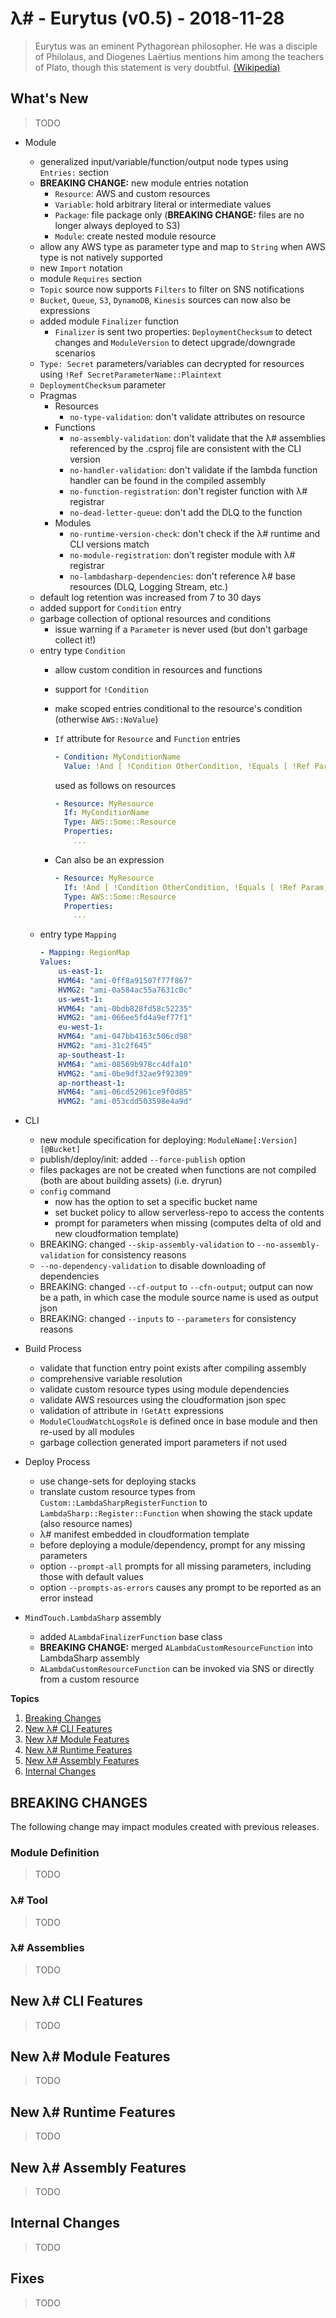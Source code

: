 # λ# - Eurytus (v0.5) - 2018-11-28

> Eurytus was an eminent Pythagorean philosopher. He was a disciple of Philolaus, and Diogenes Laërtius mentions him among the teachers of Plato, though this statement is very doubtful. [(Wikipedia)](https://en.wikipedia.org/wiki/Eurytus_(Pythagorean))

## What's New

> TODO

* Module
    * generalized input/variable/function/output node types using `Entries:` section
    * **BREAKING CHANGE:** new module entries notation
        * `Resource`: AWS and custom resources
        * `Variable`: hold arbitrary literal or intermediate values
        * `Package`: file package only (**BREAKING CHANGE:** files are no longer always deployed to S3)
        * `Module`: create nested module resource
    * allow any AWS type as parameter type and map to `String` when AWS type is not natively supported
    * new `Import` notation
    * module `Requires` section
    * `Topic` source now supports `Filters` to filter on SNS notifications
    * `Bucket`, `Queue`, `S3`, `DynamoDB`, `Kinesis` sources can now also be expressions
    * added module `Finalizer` function
        * `Finalizer` is sent two properties: `DeploymentChecksum` to detect changes and `ModuleVersion` to detect upgrade/downgrade scenarios
    * `Type: Secret` parameters/variables can decrypted for resources using `!Ref SecretParameterName::Plaintext`
    * `DeploymentChecksum` parameter
    * Pragmas
        * Resources
            * `no-type-validation`: don't validate attributes on resource
        * Functions
            * `no-assembly-validation`: don't validate that the λ# assemblies referenced by the .csproj file are consistent with the CLI version
            * `no-handler-validation`: don't validate if the lambda function handler can be found in the compiled assembly
            * `no-function-registration`: don't register function with λ# registrar
            * `no-dead-letter-queue`: don't add the DLQ to the function
        * Modules
            * `no-runtime-version-check`: don't check if the λ# runtime and CLI versions match
            * `no-module-registration`: don't register module with λ# registrar
            * `no-lambdasharp-dependencies`: don't reference λ# base resources (DLQ, Logging Stream, etc.)
    * default log retention was increased from 7 to 30 days
    * added support for `Condition` entry
    * garbage collection of optional resources and conditions
        * issue warning if a `Parameter` is never used (but don't garbage collect it!)
    * entry type `Condition`
        * allow custom condition in resources and functions
        * support for `!Condition`
        * make scoped entries conditional to the resource's condition (otherwise `AWS::NoValue`)
        * `If` attribute for `Resource` and `Function` entries
            ```yaml
            - Condition: MyConditionName
              Value: !And [ !Condition OtherCondition, !Equals [ !Ref Param, "value" ] ]
            ```

            used as follows on resources
            ```yaml
            - Resource: MyResource
              If: MyConditionName
              Type: AWS::Some::Resource
              Properties:
                ...
            ```
        * Can also be an expression
            ```yaml
            - Resource: MyResource
              If: !And [ !Condition OtherCondition, !Equals [ !Ref Param, "value" ] ]
              Type: AWS::Some::Resource
              Properties:
                ...
            ```
    * entry type `Mapping`
        ```yaml
        - Mapping: RegionMap
        Values:
            us-east-1:
            HVM64: "ami-0ff8a91507f77f867"
            HVMG2: "ami-0a584ac55a7631c0c"
            us-west-1:
            HVM64: "ami-0bdb828fd58c52235"
            HVMG2: "ami-066ee5fd4a9ef77f1"
            eu-west-1:
            HVM64: "ami-047bb4163c506cd98"
            HVMG2: "ami-31c2f645"
            ap-southeast-1:
            HVM64: "ami-08569b978cc4dfa10"
            HVMG2: "ami-0be9df32ae9f92309"
            ap-northeast-1:
            HVM64: "ami-06cd52961ce9f0d85"
            HVMG2: "ami-053cdd503598e4a9d"
        ```


* CLI
    * new module specification for deploying: `ModuleName[:Version][@Bucket]`
    * publish/deploy/init: added `--force-publish` option
    * files packages are not be created when functions are not compiled (both are about building assets) (i.e. dryrun)
    * `config` command
        * now has the option to set a specific bucket name
        * set bucket policy to allow serverless-repo to access the contents
        * prompt for parameters when missing (computes delta of old and new cloudformation template)
    * BREAKING: changed `--skip-assembly-validation` to `--no-assembly-validation` for consistency reasons
    * `--no-dependency-validation` to disable downloading of dependencies
    * BREAKING: changed `--cf-output` to `--cfn-output`; output can now be a path, in which case the module source name is used as output json
    * BREAKING: changed `--inputs` to `--parameters` for consistency reasons

* Build Process
    * validate that function entry point exists after compiling assembly
    * comprehensive variable resolution
    * validate custom resource types using module dependencies
    * validate AWS resources using the cloudformation json spec
    * validation of attribute in `!GetAtt` expressions
    * `ModuleCloudWatchLogsRole` is defined once in base module and then re-used by all modules
    * garbage collection generated import parameters if not used

* Deploy Process
    * use change-sets for deploying stacks
    * translate custom resource types from `Custom::LambdaSharpRegisterFunction` to `LambdaSharp::Register::Function` when showing the stack update (also resource names)
    * λ# manifest embedded in cloudformation template
    * before deploying a module/dependency, prompt for any missing parameters
    * option `--prompt-all` prompts for all missing parameters, including those with default values
    * option `--prompts-as-errors` causes any prompt to be reported as an error instead

* `MindTouch.LambdaSharp` assembly
    * added `ALambdaFinalizerFunction` base class
    * **BREAKING CHANGE:** merged `ALambdaCustomResourceFunction` into LambdaSharp assembly
    * `ALambdaCustomResourceFunction` can be invoked via SNS or directly from a custom resource


__Topics__
1. [Breaking Changes](#breaking-changes)
1. [New λ# CLI Features](#new-λ-cli-features)
1. [New λ# Module Features](#new-λ-module-features)
1. [New λ# Runtime Features](#new-λ-runtime-features)
1. [New λ# Assembly Features](#new-λ-assembly-features)
1. [Internal Changes](#internal-changes)


## BREAKING CHANGES

The following change may impact modules created with previous releases.

### Module Definition

> TODO

### λ# Tool

> TODO

### λ# Assemblies

> TODO


## New λ# CLI Features

> TODO

## New λ# Module Features

> TODO

## New λ# Runtime Features

> TODO

## New λ# Assembly Features

> TODO


## Internal Changes

> TODO

## Fixes

> TODO
